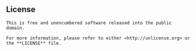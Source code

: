 License
-------

    This is free and unencumbered software released into the public domain.

    For more information, please refer to either <http://unlicense.org> or the **LICENSE** file.
